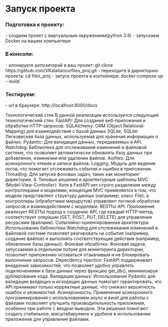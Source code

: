<h1>Запуск проекта</h1>

<h3>Подготовка к проекту:</h3>
- создаем проект с виртуальным окружением(python 3.9)
- запускаем Docker на вашем компьютере


<h3>В консоли:</h3>
- клонируете репозиторий в ваш проект: git clone https://github.com/VKalaitanov/files_proj.git
- переходите в директорию проекта: cd files_proj
- запуск проекта в контейнере: docker-compose up --build

<h3>Тестируем:</h3>
- url в браузере: <a>http://localhost:8000/docs</a>



Технологический стек
В данной реализации используется следующий технологический стек:
FastAPI: Для создания веб-приложения и обработки HTTP-запросов.
SQLAlchemy: ORM (Object Relational Mapping) для взаимодействия с базой данных SQLite.
SQLite: Легковесная база данных, используемая для хранения информации о файлах.
Pydantic: Для валидации данных, передаваемых в API.
Watchdog: Библиотека для отслеживания изменений в файловой системе, что позволяет автоматически обновлять базу данных при добавлении, изменении или удалении файлов.
Aiofiles: Для асинхронного чтения и записи файлов.
Logging: Модуль для ведения логов, что помогает отслеживать события и ошибки в приложении.
Threading: Для запуска фоновых задач, таких как мониторинг директории.
4. Типовые решения и архитектурные шаблоны
MVC (Model-View-Controller): Хотя в FastAPI нет строго разделения между контроллерами и моделями, концепция MVC применяется в том, что модели представляют структуру данных (например, класс File), а контроллеры (обработчики маршрутов) управляют логикой обработки запросов и взаимодействием с моделями.
RESTful API: Приложение реализует RESTful подход к созданию API, где каждый HTTP-метод соответствует операции (GET, POST, PUT, DELETE) для управления ресурсами (файлами).
Событийно-ориентированная архитектура: Использование библиотеки Watchdog для отслеживания изменений в файловой системе позволяет реагировать на события (например, создание файлов) и выполнять соответствующие действия (например, обновление базы данных).
Фоновая обработка: Фоновая задача, запускаемая в отдельном потоке для мониторинга директории, позволяет приложению оставаться отзывчивым и не блокировать выполнение запросов.
Dependency Injection: FastAPI поддерживает внедрение зависимостей, что позволяет удобно управлять подключениями к базе данных через функцию get_db(), минимизируя дублирование кода.
Валидация данных: Использование Pydantic для валидации входящих и исходящих данных помогает гарантировать, что API принимает только корректные данные, что снижает вероятность ошибок и уязвимостей.
Асинхронность: Применение асинхронного программирования с использованием async и await для работы с файлами позволяет улучшить производительность приложения, особенно при работе с вводом-выводом.
Эти решения помогают создать стабильное, масштабируемое и удобное в использовании приложение для управления файлами.
